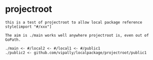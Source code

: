 # projectroot
	this is a test of projectroot to allow local package reference style[import "#/xxx"]
	
	The aim is ./main works well anywhere projectroot is, even out of GoPath.
	
	./main <- #/local2 <- #/local1 <- #/public1
	./public2 <- github.com/vipally/localpackage/projectroot/public1
